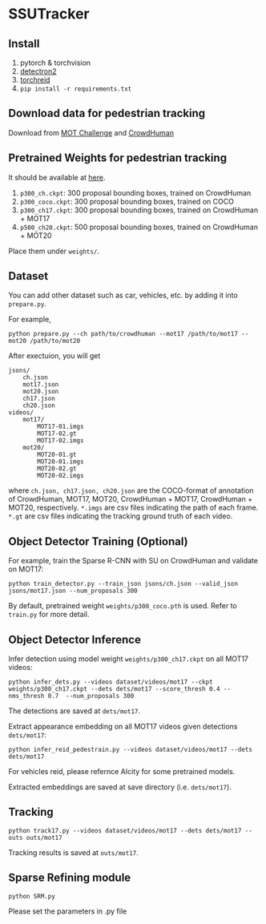 # SSUTracker

## Install

1. pytorch & torchvision
2. [detectron2](https://detectron2.readthedocs.io/en/latest/tutorials/install.html)
3. [torchreid](https://github.com/KaiyangZhou/deep-person-reid)
4. `pip install -r requirements.txt`

## Download data for pedestrian tracking

Download from [MOT Challenge](https://motchallenge.net/data/MOT17/) and [CrowdHuman](https://www.crowdhuman.org/)

## Pretrained Weights for pedestrian tracking

It should be available at [here](https://github.com/amoshyc/mot-sprcnn-su/releases).

1. `p300_ch.ckpt`: 300 proposal bounding boxes, trained on CrowdHuman
2. `p300_coco.ckpt`: 300 proposal bounding boxes, trained on COCO
3. `p300_ch17.ckpt`: 300 proposal bounding boxes, trained on CrowdHuman + MOT17
4. `p500_ch20.ckpt`: 500 proposal bounding boxes, trained on CrowdHuman + MOT20

Place them under `weights/`.

## Dataset

You can add other dataset such as car, vehicles, etc. by adding it into ```prepare.py```.

For example, 

```
python prepare.py --ch path/to/crowdhuman --mot17 /path/to/mot17 --mot20 /path/to/mot20
```

After exectuion, you will get

```
jsons/
    ch.json
    mot17.json
    mot20.json
    ch17.json
    ch20.json
videos/
    mot17/
        MOT17-01.imgs
        MOT17-02.gt
        MOT17-02.imgs
    mot20/
        MOT20-01.gt
        MOT20-01.imgs
        MOT20-02.gt
        MOT20-02.imgs
```

where `ch.json, ch17.json, ch20.json` are the COCO-format of annotation of CrowdHuman, MOT17, MOT20, CrowdHuman + MOT17, CrowdHuman + MOT20, respectively. `*.imgs` are csv files indicating the path of each frame. `*.gt` are csv files indicating the tracking ground truth of each video.


## Object Detector Training (Optional)


For example, train the Sparse R-CNN with SU on CrowdHuman and validate on MOT17:

```
python train_detector.py --train_json jsons/ch.json --valid_json jsons/mot17.json --num_proposals 300
```

By default, pretrained weight `weights/p300_coco.pth` is used. Refer to `train.py` for more detail.


## Object Detector Inference


Infer detection using model weight `weights/p300_ch17.ckpt` on all MOT17 videos:

```
python infer_dets.py --videos dataset/videos/mot17 --ckpt weights/p300_ch17.ckpt --dets dets/mot17 --score_thresh 0.4 --nms_thresh 0.7  --num_proposals 300
```

The detections are saved at `dets/mot17`.

Extract appearance embedding  on all MOT17 videos given detections `dets/mot17`:

```
python infer_reid_pedestrain.py --videos dataset/videos/mot17 --dets dets/mot17
```

For vehicles reid, please refernce AIcity for some pretrained models.


Extracted embeddings are saved at save directory (i.e. `dets/mot17`).


## Tracking

```
python track17.py --videos dataset/videos/mot17 --dets dets/mot17 --outs outs/mot17
```

Tracking results is saved at `outs/mot17`.

## Sparse Refining module

```
python SRM.py
```

Please set the parameters in .py file
